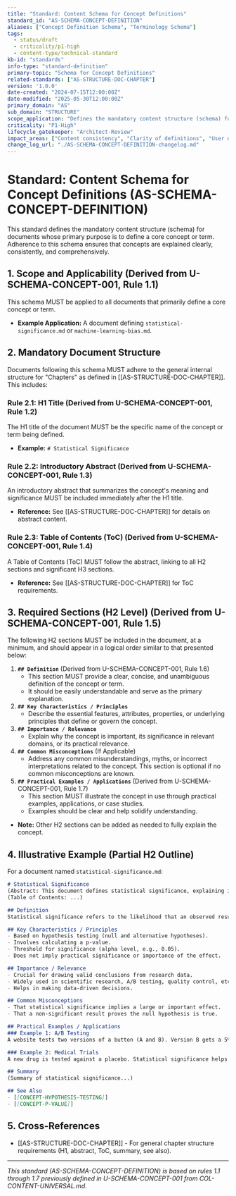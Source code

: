 ```yaml
---
title: "Standard: Content Schema for Concept Definitions"
standard_id: "AS-SCHEMA-CONCEPT-DEFINITION"
aliases: ["Concept Definition Schema", "Terminology Schema"]
tags:
  - status/draft
  - criticality/p1-high
  - content-type/technical-standard
kb-id: "standards"
info-type: "standard-definition"
primary-topic: "Schema for Concept Definitions"
related-standards: ["AS-STRUCTURE-DOC-CHAPTER"]
version: '1.0.0'
date-created: "2024-07-15T12:00:00Z"
date-modified: "2025-05-30T12:00:00Z"
primary_domain: "AS"
sub_domain: "STRUCTURE"
scope_application: "Defines the mandatory content structure (schema) for documents that primarily define a core concept or term."
criticality: "P1-High"
lifecycle_gatekeeper: "Architect-Review"
impact_areas: ["Content consistency", "Clarity of definitions", "User understanding of terminology", "Knowledge base coherence"]
change_log_url: "./AS-SCHEMA-CONCEPT-DEFINITION-changelog.md"
---
```

# Standard: Content Schema for Concept Definitions (AS-SCHEMA-CONCEPT-DEFINITION)

This standard defines the mandatory content structure (schema) for documents whose primary purpose is to define a core concept or term. Adherence to this schema ensures that concepts are explained clearly, consistently, and comprehensively.

## 1. Scope and Applicability (Derived from U-SCHEMA-CONCEPT-001, Rule 1.1)

This schema MUST be applied to all documents that primarily define a core concept or term.
*   **Example Application:** A document defining `statistical-significance.md` or `machine-learning-bias.md`.

## 2. Mandatory Document Structure

Documents following this schema MUST adhere to the general internal structure for "Chapters" as defined in [[AS-STRUCTURE-DOC-CHAPTER]]. This includes:

### Rule 2.1: H1 Title (Derived from U-SCHEMA-CONCEPT-001, Rule 1.2)
The H1 title of the document MUST be the specific name of the concept or term being defined.
*   **Example:** `# Statistical Significance`

### Rule 2.2: Introductory Abstract (Derived from U-SCHEMA-CONCEPT-001, Rule 1.3)
An introductory abstract that summarizes the concept's meaning and significance MUST be included immediately after the H1 title.
*   **Reference:** See [[AS-STRUCTURE-DOC-CHAPTER]] for details on abstract content.

### Rule 2.3: Table of Contents (ToC) (Derived from U-SCHEMA-CONCEPT-001, Rule 1.4)
A Table of Contents (ToC) MUST follow the abstract, linking to all H2 sections and significant H3 sections.
*   **Reference:** See [[AS-STRUCTURE-DOC-CHAPTER]] for ToC requirements.

## 3. Required Sections (H2 Level) (Derived from U-SCHEMA-CONCEPT-001, Rule 1.5)

The following H2 sections MUST be included in the document, at a minimum, and should appear in a logical order similar to that presented below:

1.  **`## Definition`** (Derived from U-SCHEMA-CONCEPT-001, Rule 1.6)
    *   This section MUST provide a clear, concise, and unambiguous definition of the concept or term.
    *   It should be easily understandable and serve as the primary explanation.
2.  **`## Key Characteristics / Principles`**
    *   Describe the essential features, attributes, properties, or underlying principles that define or govern the concept.
3.  **`## Importance / Relevance`**
    *   Explain why the concept is important, its significance in relevant domains, or its practical relevance.
4.  **`## Common Misconceptions`** (If Applicable)
    *   Address any common misunderstandings, myths, or incorrect interpretations related to the concept. This section is optional if no common misconceptions are known.
5.  **`## Practical Examples / Applications`** (Derived from U-SCHEMA-CONCEPT-001, Rule 1.7)
    *   This section MUST illustrate the concept in use through practical examples, applications, or case studies.
    *   Examples should be clear and help solidify understanding.

*   **Note:** Other H2 sections can be added as needed to fully explain the concept.

## 4. Illustrative Example (Partial H2 Outline)

For a document named `statistical-significance.md`:
```markdown
# Statistical Significance
(Abstract: This document defines statistical significance, explaining its role in hypothesis testing...)
(Table of Contents: ...)

## Definition
Statistical significance refers to the likelihood that an observed result or relationship in a dataset is not due to random chance...

## Key Characteristics / Principles
- Based on hypothesis testing (null and alternative hypotheses).
- Involves calculating a p-value.
- Threshold for significance (alpha level, e.g., 0.05).
- Does not imply practical significance or importance of the effect.

## Importance / Relevance
- Crucial for drawing valid conclusions from research data.
- Widely used in scientific research, A/B testing, quality control, etc.
- Helps in making data-driven decisions.

## Common Misconceptions
- That statistical significance implies a large or important effect.
- That a non-significant result proves the null hypothesis is true.

## Practical Examples / Applications
### Example 1: A/B Testing
A website tests two versions of a button (A and B). Version B gets a 5% higher click-through rate. Statistical significance testing determines if this 5% difference is likely real or due to chance...

### Example 2: Medical Trials
A new drug is tested against a placebo. Statistical significance helps determine if the observed improvement in patients taking the drug is a real effect of the drug...

## Summary
(Summary of statistical significance...)

## See Also
- [[CONCEPT-HYPOTHESIS-TESTING]]
- [[CONCEPT-P-VALUE]]
```

## 5. Cross-References
- [[AS-STRUCTURE-DOC-CHAPTER]] - For general chapter structure requirements (H1, abstract, ToC, summary, see also).

---
*This standard (AS-SCHEMA-CONCEPT-DEFINITION) is based on rules 1.1 through 1.7 previously defined in U-SCHEMA-CONCEPT-001 from COL-CONTENT-UNIVERSAL.md.*
